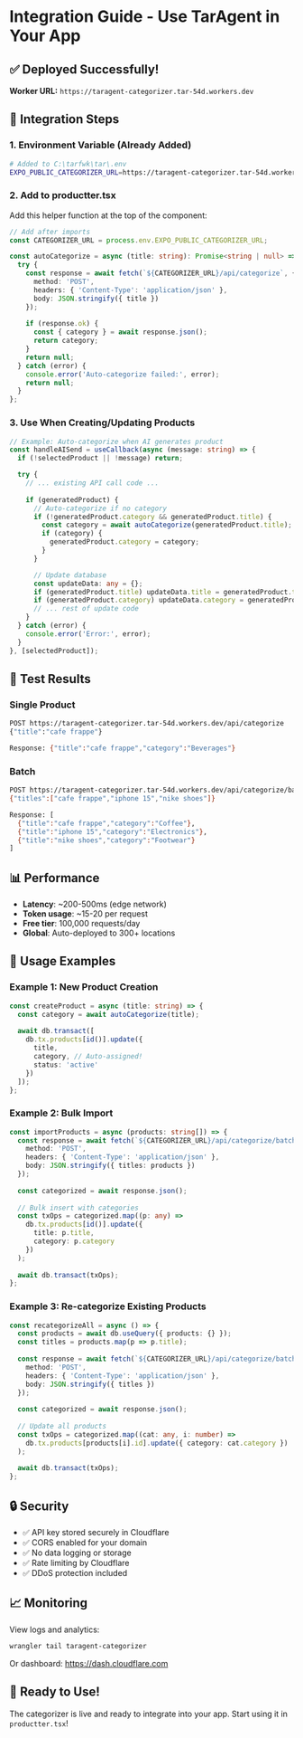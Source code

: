 # Integration Guide - Use TarAgent in Your App

## ✅ Deployed Successfully!

**Worker URL:** `https://taragent-categorizer.tar-54d.workers.dev`

## 📱 Integration Steps

### 1. Environment Variable (Already Added)
```bash
# Added to C:\tarfwk\tar\.env
EXPO_PUBLIC_CATEGORIZER_URL=https://taragent-categorizer.tar-54d.workers.dev
```

### 2. Add to productter.tsx

Add this helper function at the top of the component:

```typescript
// Add after imports
const CATEGORIZER_URL = process.env.EXPO_PUBLIC_CATEGORIZER_URL;

const autoCategorize = async (title: string): Promise<string | null> => {
  try {
    const response = await fetch(`${CATEGORIZER_URL}/api/categorize`, {
      method: 'POST',
      headers: { 'Content-Type': 'application/json' },
      body: JSON.stringify({ title })
    });
    
    if (response.ok) {
      const { category } = await response.json();
      return category;
    }
    return null;
  } catch (error) {
    console.error('Auto-categorize failed:', error);
    return null;
  }
};
```

### 3. Use When Creating/Updating Products

```typescript
// Example: Auto-categorize when AI generates product
const handleAISend = useCallback(async (message: string) => {
  if (!selectedProduct || !message) return;

  try {
    // ... existing API call code ...
    
    if (generatedProduct) {
      // Auto-categorize if no category
      if (!generatedProduct.category && generatedProduct.title) {
        const category = await autoCategorize(generatedProduct.title);
        if (category) {
          generatedProduct.category = category;
        }
      }

      // Update database
      const updateData: any = {};
      if (generatedProduct.title) updateData.title = generatedProduct.title;
      if (generatedProduct.category) updateData.category = generatedProduct.category;
      // ... rest of update code
    }
  } catch (error) {
    console.error('Error:', error);
  }
}, [selectedProduct]);
```

## 🧪 Test Results

### Single Product
```bash
POST https://taragent-categorizer.tar-54d.workers.dev/api/categorize
{"title":"cafe frappe"}

Response: {"title":"cafe frappe","category":"Beverages"}
```

### Batch
```bash
POST https://taragent-categorizer.tar-54d.workers.dev/api/categorize/batch
{"titles":["cafe frappe","iphone 15","nike shoes"]}

Response: [
  {"title":"cafe frappe","category":"Coffee"},
  {"title":"iphone 15","category":"Electronics"},
  {"title":"nike shoes","category":"Footwear"}
]
```

## 📊 Performance

- **Latency**: ~200-500ms (edge network)
- **Token usage**: ~15-20 per request
- **Free tier**: 100,000 requests/day
- **Global**: Auto-deployed to 300+ locations

## 🎯 Usage Examples

### Example 1: New Product Creation
```typescript
const createProduct = async (title: string) => {
  const category = await autoCategorize(title);
  
  await db.transact([
    db.tx.products[id()].update({
      title,
      category, // Auto-assigned!
      status: 'active'
    })
  ]);
};
```

### Example 2: Bulk Import
```typescript
const importProducts = async (products: string[]) => {
  const response = await fetch(`${CATEGORIZER_URL}/api/categorize/batch`, {
    method: 'POST',
    headers: { 'Content-Type': 'application/json' },
    body: JSON.stringify({ titles: products })
  });
  
  const categorized = await response.json();
  
  // Bulk insert with categories
  const txOps = categorized.map((p: any) => 
    db.tx.products[id()].update({
      title: p.title,
      category: p.category
    })
  );
  
  await db.transact(txOps);
};
```

### Example 3: Re-categorize Existing Products
```typescript
const recategorizeAll = async () => {
  const products = await db.useQuery({ products: {} });
  const titles = products.map(p => p.title);
  
  const response = await fetch(`${CATEGORIZER_URL}/api/categorize/batch`, {
    method: 'POST',
    headers: { 'Content-Type': 'application/json' },
    body: JSON.stringify({ titles })
  });
  
  const categorized = await response.json();
  
  // Update all products
  const txOps = categorized.map((cat: any, i: number) => 
    db.tx.products[products[i].id].update({ category: cat.category })
  );
  
  await db.transact(txOps);
};
```

## 🔒 Security

- ✅ API key stored securely in Cloudflare
- ✅ CORS enabled for your domain
- ✅ No data logging or storage
- ✅ Rate limiting by Cloudflare
- ✅ DDoS protection included

## 📈 Monitoring

View logs and analytics:
```bash
wrangler tail taragent-categorizer
```

Or dashboard: https://dash.cloudflare.com

## 🚀 Ready to Use!

The categorizer is live and ready to integrate into your app. Start using it in `productter.tsx`!
